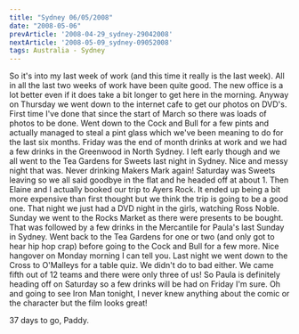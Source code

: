 ```yaml
---
title: "Sydney 06/05/2008"
date: "2008-05-06"
prevArticle: '2008-04-29_sydney-29042008'
nextArticle: '2008-05-09_sydney-09052008'
tags: Australia - Sydney
---
```

So it's into my last week of work (and this time it really is the last week). All in all the last two weeks of work have been quite good. The new office is a lot better even if it does take a bit longer to get here in the morning. Anyway on Thursday we went down to the internet cafe to get our photos on DVD's. First time I've done that since the start of March so there was loads of photos to be done. Went down to the Cock and Bull for a few pints and actually managed to steal a pint glass which we've been meaning to do for the last six months. Friday was the end of month drinks at work and we had a few drinks in the Greenwood in North Sydney. I left early though and we all went to the Tea Gardens for Sweets last night in Sydney. Nice and messy night that was. Never drinking Makers Mark again! Saturday was Sweets leaving so we all said goodbye in the flat and he headed off at about 1. Then Elaine and I actually booked our trip to Ayers Rock. It ended up being a bit more expensive than first thought but we think the trip is going to be a good one. That night we just had a DVD night in the girls, watching Ross Noble. Sunday we went to the Rocks Market as there were presents to be bought. That was followed by a few drinks in the Mercantile for Paula's last Sunday in Sydney. Went back to the Tea Gardens for one or two (and only got to hear hip hop crap) before going to the Cock and Bull for a few more. Nice hangover on Monday morning I can tell you. Last night we went down to the Cross to O'Malleys for a table quiz. We didn't do to bad either. We came fifth out of 12 teams and there were only three of us! So Paula is definitely heading off on Saturday so a few drinks will be had on Friday I'm sure. Oh and going to see Iron Man tonight, I never knew anything about the comic or the character but the film looks great!

37 days to go,
Paddy.